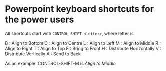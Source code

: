 # Powerpoint keyboard shortcuts for the power users

All shortcuts start with `CONTROL-SHIFT-<letter>`, where letter is

B : Align to Bottom
C : Align to Centre
L : Align to Left
M : Align to Middle
R : Align to Right
T : Align to Top
F : Bring to Front
H : Distribute Horizontally
V : Distribute Vertically
A : Send to Back

As an example: CONTROL-SHIFT-M is *Align to Middle*
